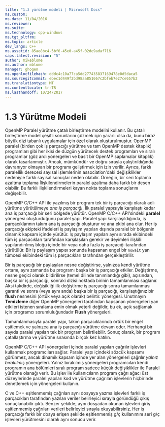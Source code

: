 ```yaml
---
title: "1.3 yürütme modeli | Microsoft Docs"
ms.custom: 
ms.date: 11/04/2016
ms.reviewer: 
ms.suite: 
ms.technology: cpp-windows
ms.tgt_pltfrm: 
ms.topic: article
dev_langs: C++
ms.assetid: 85ae8bc4-5bf0-45e0-a45f-02de9adaf716
caps.latest.revision: "5"
author: mikeblome
ms.author: mblome
manager: ghogen
ms.openlocfilehash: dddc4c10a77ca5dd277435837169478e0d5daca5
ms.sourcegitcommit: ebec1d449f2bd98aa851667c2bfeb7e27ce657b2
ms.translationtype: MT
ms.contentlocale: tr-TR
ms.lasthandoff: 10/24/2017
---
```

# <a name="13-execution-model"></a>1.3 Yürütme Modeli
OpenMP Paralel yürütme çatalı birleştirme modelini kullanır. Bu çatalı birleştirme model çeşitli sorunlarını çözmek için yararlı olsa da, bunu biraz büyük dizi tabanlı uygulamalar için özel olarak oluşturulmuştur. OpenMP paralel (birden çok iş parçacığı yürütme ve tam OpenMP destek kitaplık) programları gibi her ikisi de düzgün yürütecek destek programları ve sıralı programlar (göz ardı yönergeleri ve basit bir OpenMP saplamalar kitaplık) olarak tasarlanmıştır. Ancak, mümkündür ve doğru sırayla çalıştırıldığında davranıyor olmayan bir programı geliştirmek için izin verilir. Ayrıca, farklı paralellik derecesi sayısal işlemlerinin association'daki değişiklikler nedeniyle farklı sayısal sonuçlar neden olabilir. Örneğin, bir seri toplama azaltma toplama İlişkilendirmelerin paralel azaltma daha farklı bir desen olabilir. Bu farklı ilişkilendirmeleri kayan nokta toplama sonuçlarını değişebilir.  
  
 OpenMP C/C++ API ile yazılmış bir program tek bir iş parçacığı olarak adlı yürütme yürütülmeye *ana iş parçacığı*. İlk paralel yapısıyla karşılaştı kadar ana iş parçacığı bir seri bölgede yürütür. OpenMP C/C++ API'sindeki **paralel** yönergesi oluşturduğunu paralel yapı. Paralel yapı karşılaşıldığında, iş parçacıklarının takım ana iş parçacığı oluşturur ve ana ekibi ana olur. Her iş parçacığı ekipteki ifadeleri iş paylaşım yapıları dışında paralel bir bölgenin dinamik kapsam içinde yürütür. İş paylaşım yapıları aynı sırada ekibindeki tüm iş parçacıkları tarafından karşılaşılan gerekir ve deyimleri ilişkili yapılandırılmış bloğu içinde bir veya daha fazla iş parçacığı tarafından yürütülür. Bir iş paylaşım yapısı sonunda kapsanan engel bir `nowait` yan tümcesi ekibindeki tüm iş parçacıkları tarafından gerçekleştirilir.  
  
 Bir iş parçacığı bir paylaşılan nesne değiştirirse, yalnızca kendi yürütme ortamı, aynı zamanda bu programı başka bir iş parçacığı etkiler. Değiştirme, nesne geçici olarak bildirilirse (temel dilinde tanımlandığı gibi), açısından, başka bir iş parçacığı, sonraki dizisi noktada birinin tamamlanması sağlanır. Aksi takdirde, değişikliği ilk değiştirme iş parçacığı sonra tamamlanması garanti ve sonra (veya aynı anda) başka bir iş parçacığı, karşılaştığınız bir **flush** nesnesini (örtük veya açık olarak) belirtir. yönergesi. Unutmayın **Temizleme** diğer OpenMP yönergeleri tarafından kapsanan yönergeleri yan etkileri istenen sıralama emin olmak yeterli değildir, bu ek, açık sağlamak için programcı sorumluluğundadır  **Flush** yönergeleri.  
  
 Tamamlanmasıyla paralel yapı, takım parçacıklarında örtük bir engel eşitlemek ve yalnızca ana iş parçacığı yürütme devam eder. Herhangi bir sayıda paralel yapıları tek bir program belirtilebilir. Sonuç olarak, bir program çatallaştırma ve yürütme sırasında birçok kez katılın.  
  
 OpenMP C/C++ API yönergeleri içinde paralel yapıları çağrılır işlevleri kullanmak programcıları sağlar. Paralel yapı içindeki sözcük kapsamı görünmez, ancak dinamik kapsam içinde yer alan yönergeleri çağrılır *yalnız bırakılmış* yönergeleri. Yalnız bırakılmış yönergeleri programcıları kendi programın ana bölümleri sıralı program sadece küçük değişiklikler ile Paralel yürütme olanağı verir. Bu işlev ile kullanıcıların program çağrı ağacı üst düzeylerinde paralel yapıları kod ve yürütme çağrılan işlevlerin hiçbirinde denetlemek için yönergeleri kullanın.  
  
 C ve C++ eşitlenmemiş çağrıları aynı dosyaya yazma işlevleri farklı iş parçacıkları tarafından yazılan veriler belirleyici sırayla göründüğü çıkış sonuçlanabilir çıktı. Benzer şekilde, aynı dosyadan okunan işlevleri giriş eşitlenmemiş çağrıları verileri belirleyici sırayla okuyabilirsiniz. Her iş parçacığı farklı bir dosya erişen şekilde eşitlenmemiş g/ç kullanımını seri g/ç işlevleri yürütmesini olarak aynı sonucu verir.